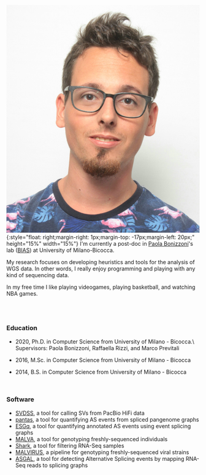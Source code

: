 ![](./imgs/photo.jpg){:style="float: right;margin-right: 1px;margin-top: -17px;margin-left: 20px;" height="15%" width="15%"} I'm currently a post-doc in [Paola Bonizzoni](https://www.unimib.it/paola-bonizzoni)'s lab ([BIAS](https://algolab.eu/)) at University of Milano-Bicocca.

My research focuses on developing heuristics and tools for the analysis of WGS data. In other words, I really enjoy programming and playing with any kind of sequencing data. 

In my free time I like playing videogames, playing basketball, and watching NBA games.

<br/> <br/>

### Education
* 2020, Ph.D. in Computer Science from University of Milano - Bicocca.\\
Supervisors: Paola Bonizzoni, Raffaella Rizzi, and Marco Previtali

* 2016, M.Sc. in Computer Science from University of Milano - Bicocca

* 2014, B.S. in Computer Science from University of Milano - Bicocca

<br/>

### Software
* [SVDSS](https://github.com/Parsoa/SVDSS), a tool for calling SVs from PacBio HiFi data
* [pantas](https://github.com/AlgoLab/pantas), a tool for quantifying AS events from spliced pangenome graphs
* [ESGq](https://github.com/AlgoLab/ESGq), a tool for quantifying annotated AS events using event splicing graphs
* [MALVA](https://algolab.github.io/malva), a tool for genotyping freshly-sequenced individuals
* [Shark](https://github.com/AlgoLab/shark), a tool for filtering RNA-Seq samples
* [MALVIRUS](https://algolab.github.io/MALVIRUS), a pipeline for genotyping freshly-sequenced viral strains
* [ASGAL](https://asgal.algolab.eu), a tool for detecting Alternative Splicing events by mapping RNA-Seq reads to splicing graphs

<br/>

<div align="right">
     <a class="fa fa-envelope fa-3x" href="mailto:luca.denti@unimib.it" style="text-decoration:none; color:inherit;"></a>
     <a class="ai ai-cv fa-3x" href="/resume/resume.pdf" style="text-decoration:none; color:inherit;"></a>	
     <a class="ai ai-google-scholar ai-3x" href="https://scholar.google.com/citations?user=qu5pdV0AAAAJ" style="text-decoration:none; color:inherit;"></a>
     <a class="ai ai-orcid ai-3x" href="https://orcid.org/0000-0001-8786-2276" style="text-decoration:none; color:inherit;"></a>
     <a class="ai ai-publons ai-3x" href="https://publons.com/researcher/3334891/luca-denti/" style="text-decoration:none; color:inherit;"></a>
     <a class="fa fa-github-square fa-3x" href="https://github.com/ldenti/" style="text-decoration:none; color:inherit;"></a>
     <a class="fa fa-twitter-square fa-3x" href="https://twitter.com/l_denti" style="text-decoration:none; color:inherit;"></a>
     <a class="fa fa-steam-square fa-3x" href="https://steamcommunity.com/profiles/76561198038722238/" style="text-decoration:none; color:inherit;"></a>
</div>


